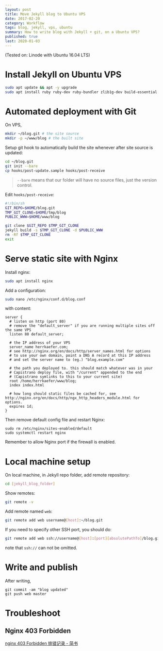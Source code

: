 ```yaml
---
layout: post
title: Move Jekyll blog to Ubuntu VPS
date: 2017-02-20
category: Workflow
tags: blog, jekyll, vps, ubuntu
summary: How to write blog with Jekyll + git, on a Ubuntu VPS?
published: true
last: 2020-01-03
---
```


(Tested on: Linode with Ubuntu 16.04 LTS)

# Install Jekyll on Ubuntu VPS

```sh
sudo apt update && apt -y upgrade
sudo apt install ruby ruby-dev ruby-bundler zlib1g-dev build-essential make gcc git jekyll bundler
```

# Automated deployment with Git

On VPS,

```sh
mkdir ~/blog.git # the site source
mkdir -p ~/www/blog # the built site
```

Setup git hook to automatically build the site whenever after site source is updated:

```sh
cd ~/blog.git
git init --bare
cp hooks/post-update.sample hooks/post-receive
```

> `--bare` means that our folder will have no source files, just the version control.

Edit `hooks/post-receive`:

```sh
#!/bin/sh
GIT_REPO=$HOME/blog.git
TMP_GIT_CLONE=$HOME/tmp/blog
PUBLIC_WWW=$HOME/www/blog

git clone $GIT_REPO $TMP_GIT_CLONE
jekyll build -s $TMP_GIT_CLONE -d $PUBLIC_WWW
rm -Rf $TMP_GIT_CLONE
exit
```

# Serve static site with Nginx

Install nginx:

```sh
sudo apt install nginx
```

Add a configuration:

```sh
sudo nano /etc/nginx/conf.d/blog.conf
```

with content:

```
server {
  # listen on http (port 80)
  # remove the "default_server" if you are running multiple sites off the same VPS
  listen 80 default_server;

  # the IP address of your VPS
  server_name herrkaefer.com;
  # see http://nginx.org/en/docs/http/server_names.html for options
  # to use your own domain, point a DNS A record at this IP address
  # and set the server name to (eg.) "blog.example.com"

  # the path you deployed to. this should match whatever was in your
  # Capistrano deploy file, with "/current" appended to the end
  # (Capistrano symlinks to this to your current site)
  root /home/herrkaefer/www/blog;
  index index.html

  # how long should static files be cached for, see http://nginx.org/en/docs/http/ngx_http_headers_module.html for options.
  expires 1d;
}
```

Then remove default config file and restart Nginx:

```
sudo rm /etc/nginx/sites-enabled/default
sudo systemctl restart nginx
```
Remember to allow Nginx port if the firewall is enabled.

# Local machine setup

On local machine, in Jekyll repo folder, add remote repository:

```sh
cd [jekyll_blog_folder]
```

Show remotes:

```sh
git remote -v
```

Add remote named `web`:

```sh
git remote add web username@[host]:~/blog.git
```

If you need to specify other SSH port, you should do:

```sh
git remote add web ssh://username@[host]:[port][absolutePathTo]/blog.git
```

note that `ssh://` can not be omitted.

# Write and publish

After writing,

```
git commit -am "blog updated"
git push web master
```



# Troubleshoot

## Nginx 403 Forbidden

[nginx 403 Forbidden 排错记录 - 简书](https://www.jianshu.com/p/e0dadb871894)